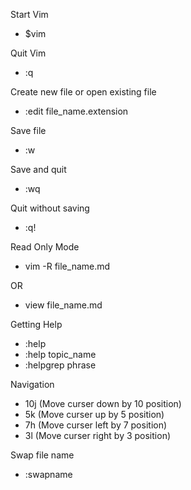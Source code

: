 Start Vim
- $vim

Quit Vim
- :q

Create new file or open existing file
- :edit file_name.extension


Save file
- :w

Save and quit
- :wq

Quit without saving
- :q!


Read Only Mode
- vim -R file_name.md

OR

- view file_name.md

Getting Help
- :help
- :help topic_name
- :helpgrep phrase

Navigation
- 10j (Move curser down by 10 position)
- 5k (Move curser up by 5 position)
- 7h (Move curser left by 7 position)
- 3l (Move curser right by 3 position)

Swap file name
- :swapname



